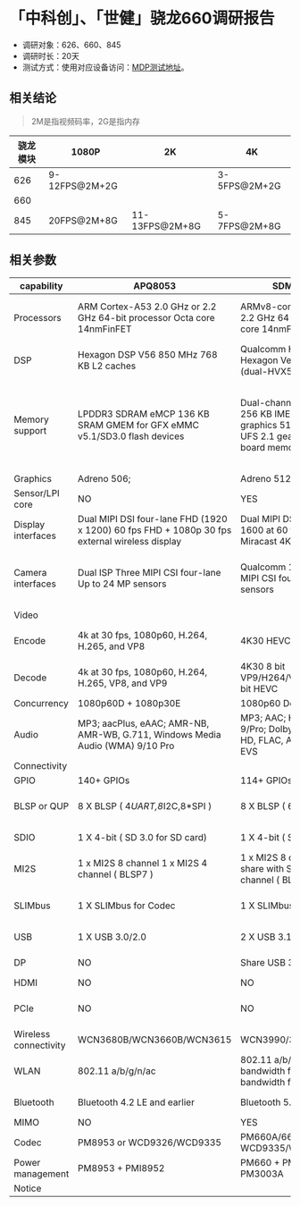 # 「中科创」、「世健」骁龙660调研报告
* 调研对象：626、660、845
* 调研时长：20天
* 测试方式：使用对应设备访问：[MDP测试地址](https://videodemo.mxj360.com/janus/push/5678/xx?maxBitrate=2000)。

## 相关结论
> 2M是指视频码率，2G是指内存

| 骁龙模块 | 1080P         | 2K             | 4K           |
| -------- | ------------- | -------------- | ------------ |
| 626      | 9-12FPS@2M+2G |                | 3-5FPS@2M+2G |
| 660      |               |                |              |
| 845      | 20FPS@2M+8G   | 11-13FPS@2M+8G | 5-7FPS@2M+8G |


## 相关参数

| capability             | APQ8053                                                                                       | SDM660/SDA660                                                                                                                                | SDM845                                                                                                                                              |
| ----------------------- | ----------------------------------------------------------------------------------------------- | ---------------------------------------------------------------------------------------------------------------------------------------------- | ----------------------------------------------------------------------------------------------------------------------------------------------------- |
| Processors            | ARM Cortex-A53 2.0 GHz or 2.2 GHz 64-bit processor Octa core 14nmFinFET                       | ARMv8-compliant (Kryo 260) 2.2 GHz 64-bit processor Octa core 14nmFinFET                                                                     | ARMv8-compliant (Kryo 385) 2.2 GHz 64-bit processor Octa core 10nmFinFET                                                                            |
| DSP                   | Hexagon DSP V56 850 MHz 768 KB L2 caches                                                      | Qualcomm Hexagon DSP with Hexagon Vector eXtensions (dual-HVX512) 787 MHz                                                                    | Qualcomm® Hexagon™ 685 DSP                                                                                                                          |
| Memory support        | LPDDR3 SDRAM eMCP 136 KB SRAM GMEM for GFX eMMC v5.1/SD3.0 flash devices                      | Dual-channel LPDDR4x SDRAM 256 KB IMEM 272 KB GMEM for graphics 512 KB VMEM for video UFS 2.1 gear 3 – 1 lanes for on-board memory, eMCP 5.1 | Four-channel PoP LPDDR4x SDRAM 256 KB IMEM 1 MB GMEM for graphics UFS 2.1 gear 3 – 2 lanes for on-board memory UFS 2.1 gear 3 – 1 lane for UFS card |
| Graphics              | Adreno 506;                                                                                   | Adreno 512                                                                                                                                   | Adreno 630                                                                                                                                          |
| Sensor/LPI core       | NO                                                                                            | YES                                                                                                                                          | YES                                                                                                                                                 |
| Display interfaces    | Dual MIPI DSI four-lane FHD (1920 x 1200) 60 fps FHD + 1080p 30 fps external wireless display | Dual MIPI DSI four-lane 2560 × 1600 at 60 fps 1080p at 30 fps Miracast 4K30 DP 10-bit                                                        | Dual MIPI DSI four-lane 3840 × 2400 at 60 fps                                                                                                       |
| Camera interfaces     | Dual ISP Three MIPI CSI four-lane Up to 24 MP sensors                                         | Qualcomm 14-bit dual ISP Three MIPI CSI four-lane Up to 24 MP sensors                                                                        | Qualcomm Spectra 280 ISP Three MIPI CSI four-lane One MIPI CSI two-lane Up to 32 MP sensors                                                         |
| Video                 |                                                                                                |                                                                                                                                               |                                                                                                                                                      |
| Encode                | 4k at 30 fps, 1080p60, H.264, H.265, and VP8                                                  | 4K30 HEVC/H264/VP8/MPEG4                                                                                                                     | 4K60 10-bit: HEVC/VP9, 4K60 8-bit: H264, HDR10                                                                                                      |
| Decode                | 4k at 30 fps, 1080p60, H.264, H.265, VP8, and VP9                                             | 4K30 8 bit VP9/H264/VP8/MPEG4 and 10-bit HEVC                                                                                                | 4K60 10-bit: HEVC, 4K30: H264/VP8                                                                                                                   |
| Concurrency           | 1080p60D + 1080p30E                                                                           | 1080p60 Dec + 1080p30 Enc                                                                                                                    |                                                                                                                                                      |
| Audio                 | MP3; aacPlus, eAAC; AMR-NB, AMR-WB, G.711, Windows Media Audio (WMA) 9/10 Pro                 | MP3; AAC; He-AAC v1,v2; WMA 9/Pro; Dolby AC-3, eAC-3, DTS-HD, FLAC, APE, ALAC, AIFF, and EVS                                                 | MP3; aacPlus, eAAC; WMA 9/Pro; Dolby AC-3, eAC-3, DTS                                                                                               |
| Connectivity          |                                                                                                |                                                                                                                                               |                                                                                                                                                      |
| GPIO                  | 140+ GPIOs                                                                                    | 114+ GPIOs                                                                                                                                   | 150+ GPIOs                                                                                                                                          |
| BLSP or QUP           | 8 X BLSP ( 4*UART,8*I2C,8*SPI )                                                               | 8 X BLSP ( 6*UART,8*I2C,6*SPI )                                                                                                              | 16 X QUP ( 11*UART,12*I2C,11*SPI )                                                                                                                  |
| SDIO                  | 1 X 4-bit ( SD 3.0 for SD card)                                                               | 1 X 4-bit ( SD 3.0 for SD card)                                                                                                              | 1 X 4-bit ( SD 3.0 for SD card)                                                                                                                     |
| MI2S                  | 1 x MI2S 8 channel 1 x MI2S 4 channel ( BLSP7 )                                               | 1 x MI2S 8 channel ( LPI and share with SLIMBUS ) 3 x MI2S 4 channel ( BLSP4/7/LPI )                                                         | 1 x MI2S 8 channel ( BLSP11 ) 3 x MI2S 4 channel ( BLSP10/12 )                                                                                      |
| SLIMbus               | 1 X SLIMbus for Codec                                                                         | 1 X SLIMbus for Codec                                                                                                                        | 1 X SLIMbus for Codec 1 X SLIMbus for WCN3990                                                                                                       |
| USB                   | 1 X USB 3.0/2.0                                                                               | 2 X USB 3.1/2.0 Type-C                                                                                                                       | 2 X USB 3.1/2.0 Type-C                                                                                                                              |
| DP                    | NO                                                                                            | Share USB 3.1/2.0 Type-C                                                                                                                     | Share USB 3.1/2.0 Type-C                                                                                                                            |
| HDMI                  | NO                                                                                            | NO                                                                                                                                           | NO                                                                                                                                                  |
| PCIe                  | NO                                                                                            | NO                                                                                                                                           | One 1-lane PCIe Gen 2 One 1-lane PCIe Gen 3                                                                                                         |
| Wireless connectivity | WCN3680B/WCN3660B/WCN3615                                                                     | WCN3990/3980                                                                                                                                 | WCN3990                                                                                                                                             |
| WLAN                  | 802.11 a/b/g/n/ac                                                                             | 802.11 a/b/g/n/ac 160 MHz bandwidth for 3990 80 MHz bandwidth for 3980                                                                       | 802.11 a/b/g/n/ac 160 MHz bandwidth for 3990                                                                                                        |
| Bluetooth             | Bluetooth 4.2 LE and earlier                                                                  | Bluetooth 5.0 LE and earlier                                                                                                                 | Bluetooth 5.x LE and earlier                                                                                                                        |
| MIMO                  | NO                                                                                            | YES                                                                                                                                          | YES                                                                                                                                                 |
| Codec                 | PM8953 or WCD9326/WCD9335                                                                     | PM660A/660L or WCD9335/WCD9340/WCD9341                                                                                                       | WCD9340/WCD9341                                                                                                                                     |
| Power management      | PM8953 + PMI8952                                                                              | PM660 + PM660A/660L + PM3003A                                                                                                                | PM845 + PM8005 + PMI8998                                                                                                                            |
| Notice                 |                                                                                                 |                                                                                                                                                |                                                                                                                                                       |